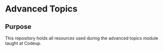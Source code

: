 # Advanced Topics

## Purpose
This repository holds all resources used during the advanced topics module taught at Codeup.